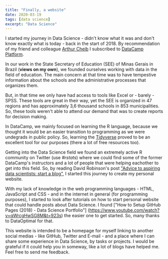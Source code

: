 ```yaml
---
title: "Finally, a website"
date: 2020-03-19
tags: [data science]
excerpt: "Data Science"
---
```


I started my journey in Data Science - didn't know what it was and don't know exactly what is today - back in the start of 2018. By recommendation of my friend and colleague [Arthur Cheib](https://twitter.com/arthurcheib) I subscribed to [DataCamp Platform](https://www.datacamp.com/).

In our work in the State Secretary of Education (SEE) of Minas Gerais in Brazil (**views on my own**), we founded ourselves working with data in the field of education. The main concern at that time was to have tempestive information about the schools and the administrative processes that organizes them.

But, in that time we only have had access to tools like Excel or - barely - SPSS. These tools are great in their way, yet the SEE is organized in 47 regions and has approximately 3,6 thousand schools in 853 municipalities. So, these tools weren't able to attend our demand that was to create reports for decision making.

In DataCamp, we mainly focused on learning the R language, because we thought it would be an easier transition to programming as we were undegrads in public policy. So, learning the [Tidyverse](https://www.tidyverse.org/) proved to be an excellent tool for our purposes (there a lot of free resources too).

Getting into the Data Science field we found an extremely active R community on Twitter (use *#rstats*) where we could find some of the former DataCamp's instructors and a lot of people that were helping eachother to get into this field. So, by reading David Robinson's post ["Advice to aspiring data scientists: start a blog"](http://varianceexplained.org/r/start-blog/), I started this journey to create my personal website.

With my lack of knowledge in the web programming languages - HTML, JavaScript and CSS - and in the internet in general (for programming purposes), I started to look after tutorials on how to start personal website that could handle posts about Data Science. I found ["How to Setup GitHub Pages (2018) - Data Science Portfolio"] (https://www.youtube.com/watch?v=qWrcgHwSG8M&t=923s) the easier one to get started. So, many thanks to DataOptimal for that.

This website is intended to be a homepage for myself linking to another social medias - like GitHub, Twitter and E-mail - and a place where I can share some experience in Data Science, by tasks or projects. I would be grateful if it could help you in someway, like a lot of blogs have helped me. Feel free to send me feedback.
